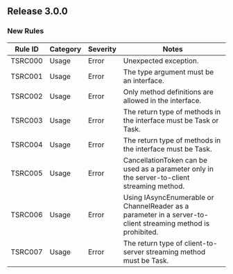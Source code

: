## Release 3.0.0

### New Rules

Rule ID | Category | Severity | Notes
--------|----------|----------|--------------------
TSRC000 |  Usage   |  Error   | Unexpected exception.
TSRC001 |  Usage   |  Error   | The type argument must be an interface.
TSRC002 |  Usage   |  Error   | Only method definitions are allowed in the interface.
TSRC003 |  Usage   |  Error   | The return type of methods in the interface must be Task or Task<T>.
TSRC004 |  Usage   |  Error   | The return type of methods in the interface must be Task.
TSRC005 |  Usage   |  Error   | CancellationToken can be used as a parameter only in the server-to-client streaming method.
TSRC006 |  Usage   |  Error   | Using IAsyncEnumerable<T> or ChannelReader<T> as a parameter in a server-to-client streaming method is prohibited.
TSRC007 |  Usage   |  Error   | The return type of client-to-server streaming method must be Task.
